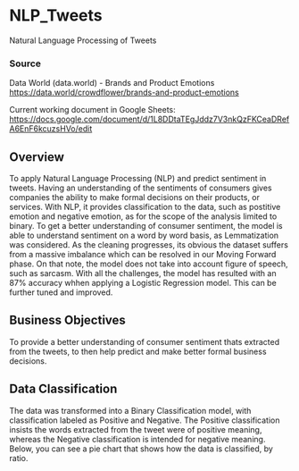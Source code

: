 # NLP_Tweets
Natural Language Processing of Tweets

### Source
Data World (data.world) - Brands and Product Emotions
https://data.world/crowdflower/brands-and-product-emotions


Current working document in Google Sheets:
https://docs.google.com/document/d/1L8DDtaTEgJddz7V3nkQzFKCeaDRefA6EnF6kcuzsHVo/edit

## Overview
To apply Natural Language Processing (NLP) and predict sentiment in tweets. Having an understanding of the sentiments of consumers gives companies the ability to make formal decisions on their products, or services. With NLP, it provides classification to the data, such as postitive emotion and negative emotion, as for the scope of the analysis limited to binary. To get a better understanding of consumer sentiment, the model is able to understand sentiment on a word by word basis, as Lemmatization was considered. As the cleaning progresses, its obvious the dataset suffers from a massive imbalance which can be resolved in our Moving Forward phase. On that note, the model does not take into account figure of speech, such as sarcasm. With all the challenges, the model has resulted with an 87% accuracy whhen applying a Logistic Regression model. This can be further tuned and improved.

## Business Objectives
To provide a better understanding of consumer sentiment thats extracted from the tweets, to then help predict and make better formal business decisions.

## Data Classification
The data was transformed into a Binary Classification model, with classification labeled as Positive and Negative. The Positive classification insists the words extracted from the tweet were of positive meaning, whereas the Negative classification is intended for negative meaning. Below, you can see a pie chart that shows how the data is classified, by ratio.




